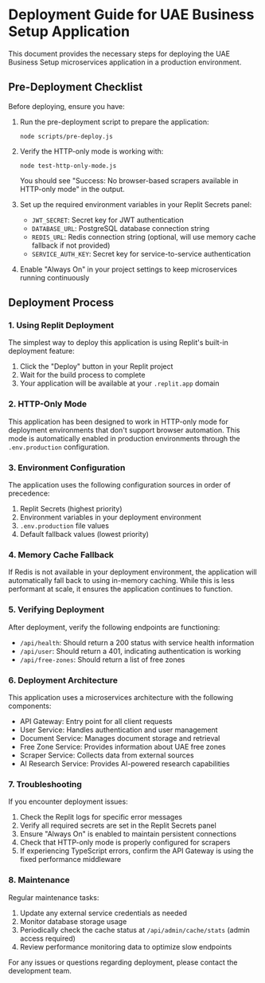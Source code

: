 # Deployment Guide for UAE Business Setup Application

This document provides the necessary steps for deploying the UAE Business Setup microservices application in a production environment.

## Pre-Deployment Checklist

Before deploying, ensure you have:

1. Run the pre-deployment script to prepare the application:
   ```
   node scripts/pre-deploy.js
   ```

2. Verify the HTTP-only mode is working with:
   ```
   node test-http-only-mode.js
   ```
   You should see "Success: No browser-based scrapers available in HTTP-only mode" in the output.

3. Set up the required environment variables in your Replit Secrets panel:
   - `JWT_SECRET`: Secret key for JWT authentication
   - `DATABASE_URL`: PostgreSQL database connection string
   - `REDIS_URL`: Redis connection string (optional, will use memory cache fallback if not provided)
   - `SERVICE_AUTH_KEY`: Secret key for service-to-service authentication

4. Enable "Always On" in your project settings to keep microservices running continuously

## Deployment Process

### 1. Using Replit Deployment

The simplest way to deploy this application is using Replit's built-in deployment feature:

1. Click the "Deploy" button in your Replit project
2. Wait for the build process to complete
3. Your application will be available at your `.replit.app` domain

### 2. HTTP-Only Mode

This application has been designed to work in HTTP-only mode for deployment environments that don't support browser automation. This mode is automatically enabled in production environments through the `.env.production` configuration.

### 3. Environment Configuration

The application uses the following configuration sources in order of precedence:
1. Replit Secrets (highest priority)
2. Environment variables in your deployment environment
3. `.env.production` file values
4. Default fallback values (lowest priority)

### 4. Memory Cache Fallback

If Redis is not available in your deployment environment, the application will automatically fall back to using in-memory caching. While this is less performant at scale, it ensures the application continues to function.

### 5. Verifying Deployment

After deployment, verify the following endpoints are functioning:

- `/api/health`: Should return a 200 status with service health information
- `/api/user`: Should return a 401, indicating authentication is working
- `/api/free-zones`: Should return a list of free zones

### 6. Deployment Architecture

This application uses a microservices architecture with the following components:

- API Gateway: Entry point for all client requests
- User Service: Handles authentication and user management
- Document Service: Manages document storage and retrieval
- Free Zone Service: Provides information about UAE free zones
- Scraper Service: Collects data from external sources
- AI Research Service: Provides AI-powered research capabilities

### 7. Troubleshooting

If you encounter deployment issues:

1. Check the Replit logs for specific error messages
2. Verify all required secrets are set in the Replit Secrets panel
3. Ensure "Always On" is enabled to maintain persistent connections
4. Check that HTTP-only mode is properly configured for scrapers
5. If experiencing TypeScript errors, confirm the API Gateway is using the fixed performance middleware

### 8. Maintenance

Regular maintenance tasks:

1. Update any external service credentials as needed
2. Monitor database storage usage
3. Periodically check the cache status at `/api/admin/cache/stats` (admin access required)
4. Review performance monitoring data to optimize slow endpoints

For any issues or questions regarding deployment, please contact the development team.